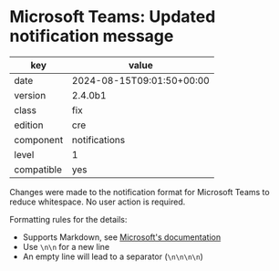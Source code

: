 [//]: # (werk v2)
# Microsoft Teams: Updated notification message

key        | value
---------- | ---
date       | 2024-08-15T09:01:50+00:00
version    | 2.4.0b1
class      | fix
edition    | cre
component  | notifications
level      | 1
compatible | yes

Changes were made to the notification format for Microsoft Teams to reduce
whitespace. No user action is required.

Formatting rules for the details:
* Supports Markdown, see [Microsoft's documentation](https://learn.microsoft.com/en-us/adaptive-cards/authoring-cards/text-features)
* Use `\n\n` for a new line
* An empty line will lead to a separator (`\n\n\n\n`)
